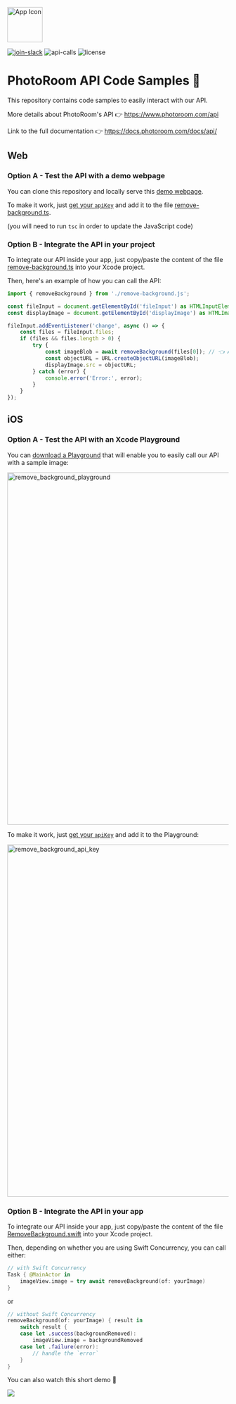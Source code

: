 [<img width="80" alt="App Icon" src="https://user-images.githubusercontent.com/5090957/222391109-fabc0f10-968e-48fa-ba0d-6582c33cbacf.png">](https://www.photoroom.com)

[![join-slack](https://img.shields.io/badge/Slack-Join%20our%20Slack!-green?logo=slack)](https://join.slack.com/t/photoroomapicommunity/shared_invite/zt-1tlv7t2nq-6IgjksQObyCMW6rPKCksjg)
![api-calls](https://img.shields.io/badge/daily%20API%20calls-2M-brightgreen)
![license](https://img.shields.io/badge/license-MIT-lightgrey)

# PhotoRoom API Code Samples 📸

This repository contains code samples to easily interact with our API.

More details about PhotoRoom's API 👉 https://www.photoroom.com/api

Link to the full documentation 👉 https://docs.photoroom.com/docs/api/

## Web

### Option A - Test the API with a demo webpage

You can clone this repository and locally serve this [demo webpage](https://github.com/PhotoRoom/api-code-samples/blob/vincent/typescript-sample/web/index.html).

To make it work, just [get your `apiKey`](https://app.photoroom.com/api-dashboard) and add it to the file [remove-background.ts](https://github.com/PhotoRoom/api-code-samples/blob/vincent/typescript-sample/web/remove-background.ts).

(you will need to run `tsc` in order to update the JavaScript code)

### Option B - Integrate the API in your project

To integrate our API inside your app, just copy/paste the content of the file [remove-background.ts](https://github.com/PhotoRoom/api-code-samples/blob/vincent/typescript-sample/web/remove-background.ts) into your Xcode project.

Then, here's an example of how you can call the API:

```javascript
import { removeBackground } from './remove-background.js';

const fileInput = document.getElementById('fileInput') as HTMLInputElement;
const displayImage = document.getElementById('displayImage') as HTMLImageElement;

fileInput.addEventListener('change', async () => {
    const files = fileInput.files;
    if (files && files.length > 0) {
        try {
            const imageBlob = await removeBackground(files[0]); // 👈 API call is here
            const objectURL = URL.createObjectURL(imageBlob);
            displayImage.src = objectURL;
        } catch (error) {
            console.error('Error:', error);
        }
    }
});
```

## iOS

### Option A - Test the API with an Xcode Playground

You can [download a Playground](https://github.com/PhotoRoom/api-sample-code/tree/main/iOS) that will enable you to easily call our API with a sample image:

<img width="800" alt="remove_background_playground" src="https://user-images.githubusercontent.com/5090957/222199663-cf6a243a-2f35-4cc6-a98f-dfbeff5780cb.png">

To make it work, just [get your `apiKey`](https://app.photoroom.com/api-dashboard) and add it to the Playground:

<img width="800" alt="remove_background_api_key" src="https://user-images.githubusercontent.com/5090957/222204959-4ac17671-3444-46c8-bc33-bc4e9c9a7255.png">

### Option B - Integrate the API in your app

To integrate our API inside your app, just copy/paste the content of the file [RemoveBackground.swift](https://github.com/PhotoRoom/api-sample-code/blob/main/iOS/RemoveBackground.playground/Sources/RemoveBackground.swift) into your Xcode project.

Then, depending on whether you are using Swift Concurrency, you can call either:
```swift
// with Swift Concurrency
Task { @MainActor in
    imageView.image = try await removeBackground(of: yourImage)
}
```

or

```swift
// without Swift Concurrency
removeBackground(of: yourImage) { result in
    switch result {
    case let .success(backgroundRemoved):
        imageView.image = backgroundRemoved
    case let .failure(error):
        // handle the `error`
    }
}
```

You can also watch this short demo 🍿

[![](https://img.youtube.com/vi/aC-dk988XGQ/0.jpg)](https://www.youtube.com/watch?v=aC-dk988XGQ)
